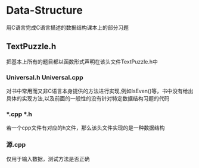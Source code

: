 # Data-Structure

用C语言完成C语言描述的数据结构课本上的部分习题

TextPuzzle.h
--------
把基本上所有的题目都以函数形式声明在该头文件TextPuzzle.h中
### Universal.h   Universal.cpp
对书中常用而又非C语言本身提供的方法进行实现,例如IsEven()等，书中没有给出具体的实现方法,以及前面的一般性的没有针对特定数据结构习题的代码

### *.cpp *.h 
若一个cpp文件有对应的h文件，那么该头文件实现的是一种数据结构

### 源.cpp
仅用于输入数据，测试方法是否正确
